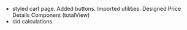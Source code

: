 - styled cart page. Added buttons. Imported utilities. Designed Price Details Component (totalView)
- did calculations.